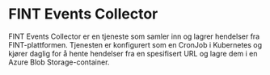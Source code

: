# FINT Events Collector

FINT Events Collector er en tjeneste som samler inn og lagrer hendelser fra FINT-plattformen. Tjenesten er konfigurert som en CronJob i Kubernetes og kjører daglig for å hente hendelser fra en spesifisert URL og lagre dem i en Azure Blob Storage-container.
